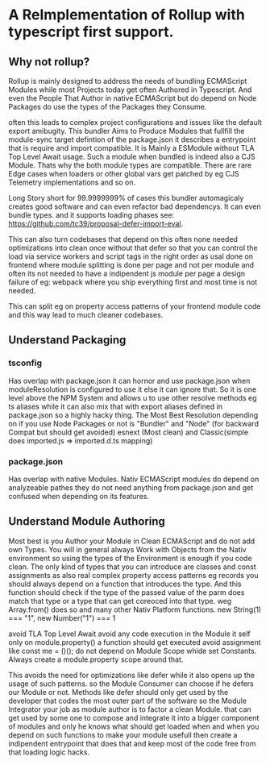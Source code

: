 # A ReImplementation of Rollup with typescript first support.

## Why not rollup?
Rollup is mainly designed to address the needs of bundling ECMAScript Modules while most Projects today get often Authored in Typescript.
And even the People That Author in native ECMAScript but do depend on Node Packages do use the types of the Packages they Consume.

often this leads to complex project configurations and issues like the default export amibugity. This bundler Aims to Produce Modules
that fullfill the module-sync target defintion of the package.json it describes a entrypoint that is require and import compatible.
It is Mainly a ESModule without TLA Top Level Await usage. Such a module when bundled is indeed also a CJS Module. Thats why the both 
module types are compatible. There are rare Edge cases when loaders or other global vars get patched by eg CJS Telemetry implementations and so on.

Long Story short for 99.9999999% of cases this bundler automagicaly creates good software and can even refactor bad dependencys. It can even bundle
types. and it supports loading phases see: https://github.com/tc39/proposal-defer-import-eval.

This can also turn codebases that depend on this often none needed optimizations into clean once without that defer so that you can control the load
via service workers and script tags in the right order as usal done on frontend where module splitting is done per page and not per module and often 
its not needed to have a indipendent js module per page a design failure of eg: webpack where you ship everything first and most time is not needed.

This can split eg on property access patterns of your frontend module code and this way lead to much cleaner codebases.



## Understand Packaging

### tsconfig
Has overlap with package.json it can hornor and use package.json when moduleResolution is configured to use it else it can ignore that.
So it is one level above the NPM System and allows u to use other resolve methods eg ts aliases while it can also mix that with export aliases
defined in package.json so a highly hacky thing. The Most Best Resolution depending on if you use Node Packages or not is "Bundler" and "Node" (for backward Compat but should get avoided) esnext (Most clean) and Classic(simple does imported.js => imported.d.ts mapping)

### package.json
Has overlap with native Modules. Nativ ECMAScript modules do depend on analyzeable pathes they do not need anything from package.json and get confused when depending on its features.

## Understand Module Authoring
Most best is you Author your Module in Clean ECMAScript and do not add own Types. You will in general always Work with Objects from the Nativ environment so using the types of the Environment is enough if you code clean.
The only kind of types that you can introduce are classes and const assignments as also real complex property access patterns eg records you should always depend on a function that introduces the type. And this function should check
if the type of the passed value of the parm does match that type or a type that can get coreoced into that type. weg Array.from() does so and many other Nativ Platform functions. new String(1) === "1", new Number("1") === 1

avoid TLA Top Level Await avoid any code execution in the Module it self only on module.property() a function should get executed avoid assignment like const me = ()(); do not depend on Module Scope whide set Constants.
Always create a module.property scope around that. 

This avoids the need for optimizations like defer while it also opens up the usage of such patterns. so the Module Consumer can choose if he defers our Module or not. Methods like defer should only get used by the developer that codes 
the most outer part of the software so the Module Integrator your job as module author is to factor a clean Module. that can get used by some one to compose and integrate it into a bigger component of modules and only he knows what should get loaded when and when you depend on such functions to make your module usefull then create a indipendent entrypoint that does that and keep most of the code free from that loading logic hacks.

